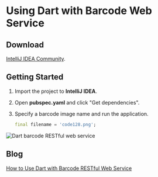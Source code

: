 # Using Dart with Barcode Web Service

## Download
[IntelliJ IDEA Community][1].

## Getting Started
1. Import the project to **IntelliJ IDEA**.
2. Open **pubspec.yaml** and click "Get dependencies".
3. Specify a barcode image name and run the application.

    ```Dart
    final filename = 'code128.png';
    ```
    
  ![Dart barcode RESTful web service](http://www.codepool.biz/wp-content/uploads/2017/01/dart-barcode-result.PNG)
  
## Blog
[How to Use Dart with Barcode RESTful Web Service][2]

[1]: https://www.jetbrains.com/idea/download/#section=windows
[2]: http://www.codepool.biz/dart-barcode-restful-web-service.html
